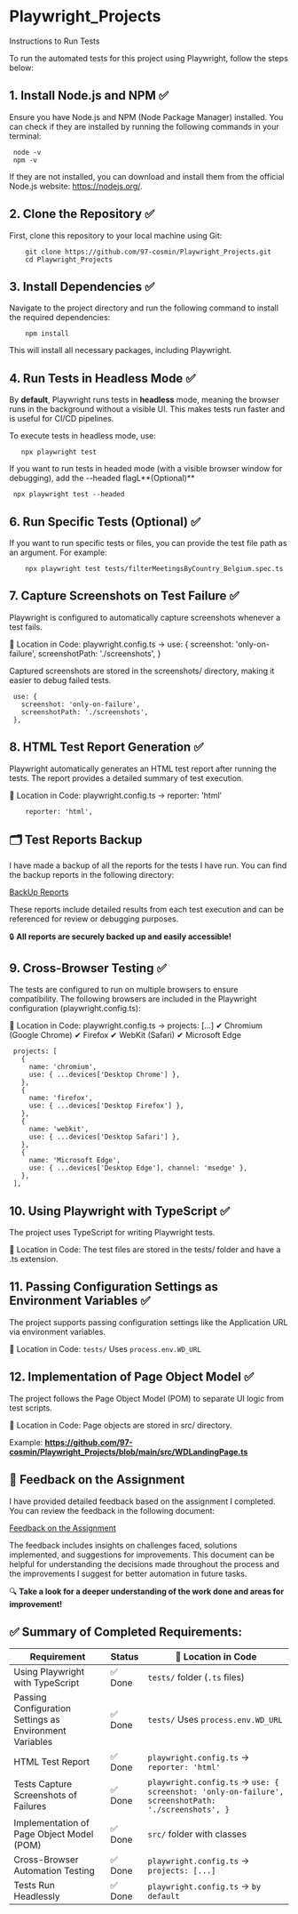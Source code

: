 # Playwright_Projects

Instructions to Run Tests

To run the automated tests for this project using Playwright, follow the steps below:

## 1. Install Node.js and NPM ✅

Ensure you have Node.js and NPM (Node Package Manager) installed. You can check if they are installed by running the following commands in your terminal:

     node -v
     npm -v
If they are not installed, you can download and install them from the official Node.js website: https://nodejs.org/.

## **2. Clone the Repository** ✅
 First, clone this repository to your local machine using Git:
 
        git clone https://github.com/97-cosmin/Playwright_Projects.git
        cd Playwright_Projects

## **3. Install Dependencies** ✅
Navigate to the project directory and run the following command to install the required dependencies:

        npm install

This will install all necessary packages, including Playwright.

## **4. Run Tests in Headless Mode** ✅
By **default**, Playwright runs tests in **headless** mode, meaning the browser runs in the background without a visible UI.
This makes tests run faster and is useful for CI/CD pipelines.

To execute tests in headless mode, use:

       npx playwright test

If you want to run tests in headed mode (with a visible browser window for debugging), add the --headed flagL**(Optional)**

     npx playwright test --headed


## **6. Run Specific Tests (Optional)** ✅
If you want to run specific tests or files, you can provide the test file path as an argument. For example:

        npx playwright test tests/filterMeetingsByCountry_Belgium.spec.ts

## **7. Capture Screenshots on Test Failure** ✅

Playwright is configured to automatically capture screenshots whenever a test fails.

📍 Location in Code: playwright.config.ts → use: { screenshot: 'only-on-failure', screenshotPath: './screenshots', }

Captured screenshots are stored in the screenshots/ directory, making it easier to debug failed tests.
     
     use: {
       screenshot: 'only-on-failure',
       screenshotPath: './screenshots',
     },
## **8. HTML Test Report Generation** ✅
Playwright automatically generates an HTML test report after running the tests. The report provides a detailed summary of test execution.

📍 Location in Code: playwright.config.ts → reporter: 'html'

        reporter: 'html',

## 🗂️ Test Reports Backup

I have made a backup of all the reports for the tests I have run. You can find the backup reports in the following directory:

[BackUp Reports](https://github.com/97-cosmin/Playwright_Projects/tree/main/BackUp_Reports)

These reports include detailed results from each test execution and can be referenced for review or debugging purposes.

🔒 **All reports are securely backed up and easily accessible!**

## **9. Cross-Browser Testing** ✅
The tests are configured to run on multiple browsers to ensure compatibility. The following browsers are included in the Playwright configuration (playwright.config.ts):

📍 Location in Code: playwright.config.ts → projects: [...]
     ✔ Chromium (Google Chrome)
     ✔ Firefox
     ✔ WebKit (Safari)
     ✔ Microsoft Edge

     projects: [
       {
         name: 'chromium',
         use: { ...devices['Desktop Chrome'] },
       },
       {
         name: 'firefox',
         use: { ...devices['Desktop Firefox'] },
       },
       {
         name: 'webkit',
         use: { ...devices['Desktop Safari'] },
       },
       {
         name: 'Microsoft Edge',
         use: { ...devices['Desktop Edge'], channel: 'msedge' },
       },
     ],

## 10. Using Playwright with TypeScript ✅
The project uses TypeScript for writing Playwright tests.

📍 Location in Code: The test files are stored in the tests/ folder and have a .ts extension.

## 11. Passing Configuration Settings as Environment Variables ✅
The project supports passing configuration settings like the Application URL via environment variables.

📍 Location in Code: `tests/` Uses `process.env.WD_URL`

## 12. Implementation of Page Object Model ✅
The project follows the Page Object Model (POM) to separate UI logic from test scripts.

📍 Location in Code: Page objects are stored in src/ directory. 

Example: **https://github.com/97-cosmin/Playwright_Projects/blob/main/src/WDLandingPage.ts**


## 💬 Feedback on the Assignment

I have provided detailed feedback based on the assignment I completed. You can review the feedback in the following document:

[Feedback on the Assignment](https://github.com/97-cosmin/Playwright_Projects/blob/main/Feedback.md)

The feedback includes insights on challenges faced, solutions implemented, and suggestions for improvements. This document can be helpful for understanding the decisions made throughout the process and the improvements I suggest for better automation in future tasks.

🔍 **Take a look for a deeper understanding of the work done and areas for improvement!**


## ✅ Summary of Completed Requirements:  

| Requirement                                        | Status  | 📍 Location in Code |
|----------------------------------------------------|---------|---------------------|
| Using Playwright with TypeScript                   | ✅ Done | `tests/` folder (`.ts` files) |
| Passing Configuration Settings as Environment Variables | ✅ Done | `tests/` Uses `process.env.WD_URL` |
| HTML Test Report                                  | ✅ Done | `playwright.config.ts` → `reporter: 'html'` |
| Tests Capture Screenshots of Failures            | ✅ Done | `playwright.config.ts` → `use: { screenshot: 'only-on-failure', screenshotPath: './screenshots', }` |
| Implementation of Page Object Model (POM)        | ✅ Done | `src/` folder with classes |
| Cross-Browser Automation Testing                 | ✅ Done | `playwright.config.ts` → `projects: [...]` |
| Tests Run Headlessly                             | ✅ Done | `playwright.config.ts` → `by default` |
